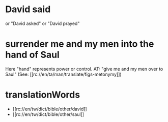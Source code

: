 # David said

or "David asked" or "David prayed"

# surrender me and my men into the hand of Saul

Here "hand" represents power or control. AT: "give me and my men over to Saul" (See: [[rc://en/ta/man/translate/figs-metonymy]])

# translationWords

* [[rc://en/tw/dict/bible/other/david]]
* [[rc://en/tw/dict/bible/other/saul]]